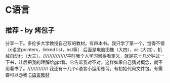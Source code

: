 # C语言

## 推荐 - by 烤包子
分享一下。多伦多大学教授自己写的教材。有四本书。我只学了第一个，觉得不错（c语言pointers，linked list，bst等） 后面是电脑图像（大四），ai（大四），机械自动化（大三）。///////////////平时我个人学习懒得看定义，就是花十几分钟过一下书，让后把我的理解给gpt看。它告诉我对不对。这样如果自己猜对概念，就不用看书了。///////////// 我还有十几个c语言小运用练习。有初始代码文件包。有需要可以@我
[C语言教材](https://www.cs.utoronto.ca/~strider/LectureNotes.html)